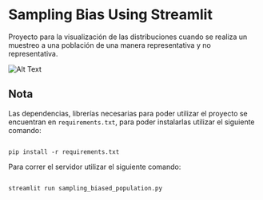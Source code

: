 #  Sampling Bias Using Streamlit


Proyecto para la visualización de las distribuciones cuando se realiza un muestreo a una población de una manera representativa y no representativa.



![Alt Text](https://media.giphy.com/media/hWSQclVUnnFm6Uqx2B/giphy.gif)

##  Nota

Las dependencias, librerías necesarias para poder utilizar el proyecto se encuentran en `requirements.txt`, para poder instalarlas utilizar el siguiente comando:
```

pip install -r requirements.txt

```
Para correr el servidor utilizar el siguiente comando:

```

streamlit run sampling_biased_population.py

```